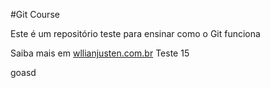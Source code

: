 #Git Course

Este é um repositório teste para ensinar como o Git funciona

Saiba mais em [wllianjusten.com.br](http://willianjusten.com.br)
Teste
15


goasd
